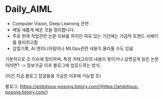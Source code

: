 # Daily_AIML
- Computer Vision, Deep Learning 관련
- 매일 새롭게 배운 것을 정리합니다.
- 주로 현재 작업관련 논문 리뷰를 하지만 여유 있는 기간에는 가급적 트렌드 서베이를 올리려고함
- 삽질기록, AI 엔지니어링이나 MLOps관련 내용이 올라올 수도 있음


기본적으로 깃 이슈에 정리하며,
특정 카테고리의 내용이 쌓이거나 감명깊게 읽은 논문이라면? -> 정보가공 이후 블로그에 업로드하는 방식.

(이건 지금 블로그 잡글들을 가공한 이후에 가능할 듯)

블로그: [https://ambitious-posong.tistory.com/](https://ambitious-posong.tistory.com/)
